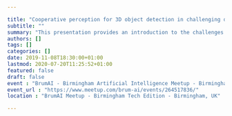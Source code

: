```yaml
---

title: "Cooperative perception for 3D object detection in challenging driving scenarios using infrastructure sensors"
subtitle: ""
summary: "This presentation provides an introduction to the challenges in the perception domain of autonomous vehicles and provides solutions based on cooperation among vehicles and infrastructure, particularly focusing on 3D object detection."
authors: []
tags: []
categories: []
date: 2019-11-08T18:30:00+01:00
lastmod: 2020-07-20T11:25:52+01:00
featured: false
draft: false
event : "BrumAI - Birmingham Artificial Intelligence Meetup - Birmingham Tech Edition"
event_url : "https://www.meetup.com/brum-ai/events/264517836/"
location : "BrumAI Meetup - Birmingham Tech Edition - Birmingham, UK"

---
```




